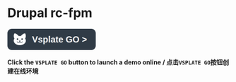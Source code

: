 # Drupal rc-fpm

<a href="https://www.vsplate.com/?docker-compose=https://github.com/vsplate/dcenvs/drupal/rc-fpm"><img alt="VSPLATE GO" src="https://raw.githubusercontent.com/vsplate/images/master/vsgo_btn.png" width="200px"></a>

**Click the `VSPLATE GO` button to launch a demo online / 点击`VSPLATE GO`按钮创建在线环境**